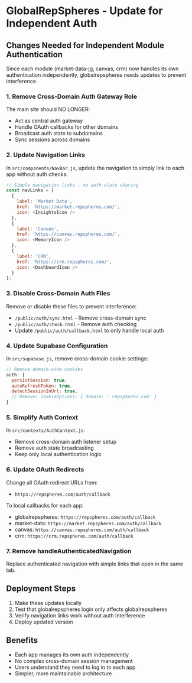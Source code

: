 # GlobalRepSpheres - Update for Independent Auth

## Changes Needed for Independent Module Authentication

Since each module (market-data-jg, canvas, crm) now handles its own authentication independently, globalrepspheres needs updates to prevent interference.

### 1. Remove Cross-Domain Auth Gateway Role
The main site should NO LONGER:
- Act as central auth gateway
- Handle OAuth callbacks for other domains
- Broadcast auth state to subdomains
- Sync sessions across domains

### 2. Update Navigation Links
In `src/components/NavBar.js`, update the navigation to simply link to each app without auth checks:

```javascript
// Simple navigation links - no auth state sharing
const navLinks = [
  { 
    label: 'Market Data', 
    href: 'https://market.repspheres.com/',
    icon: <InsightsIcon />
  },
  { 
    label: 'Canvas', 
    href: 'https://canvas.repspheres.com/',
    icon: <MemoryIcon />
  },
  { 
    label: 'CRM', 
    href: 'https://crm.repspheres.com/',
    icon: <DashboardIcon />
  }
];
```

### 3. Disable Cross-Domain Auth Files
Remove or disable these files to prevent interference:
- `/public/auth/sync.html` - Remove cross-domain sync
- `/public/auth/check.html` - Remove auth checking
- Update `/public/auth/callback.html` to only handle local auth

### 4. Update Supabase Configuration
In `src/supabase.js`, remove cross-domain cookie settings:

```javascript
// Remove domain-wide cookies
auth: {
  persistSession: true,
  autoRefreshToken: true,
  detectSessionInUrl: true,
  // Remove: cookieOptions: { domain: '.repspheres.com' }
}
```

### 5. Simplify Auth Context
In `src/contexts/AuthContext.js`:
- Remove cross-domain auth listener setup
- Remove auth state broadcasting
- Keep only local authentication logic

### 6. Update OAuth Redirects
Change all OAuth redirect URLs from:
- `https://repspheres.com/auth/callback`

To local callbacks for each app:
- globalrepspheres: `https://repspheres.com/auth/callback`
- market-data: `https://market.repspheres.com/auth/callback`
- canvas: `https://canvas.repspheres.com/auth/callback`
- crm: `https://crm.repspheres.com/auth/callback`

### 7. Remove handleAuthenticatedNavigation
Replace authenticated navigation with simple links that open in the same tab.

## Deployment Steps

1. Make these updates locally
2. Test that globalrepspheres login only affects globalrepspheres
3. Verify navigation links work without auth interference
4. Deploy updated version

## Benefits
- Each app manages its own auth independently
- No complex cross-domain session management
- Users understand they need to log in to each app
- Simpler, more maintainable architecture